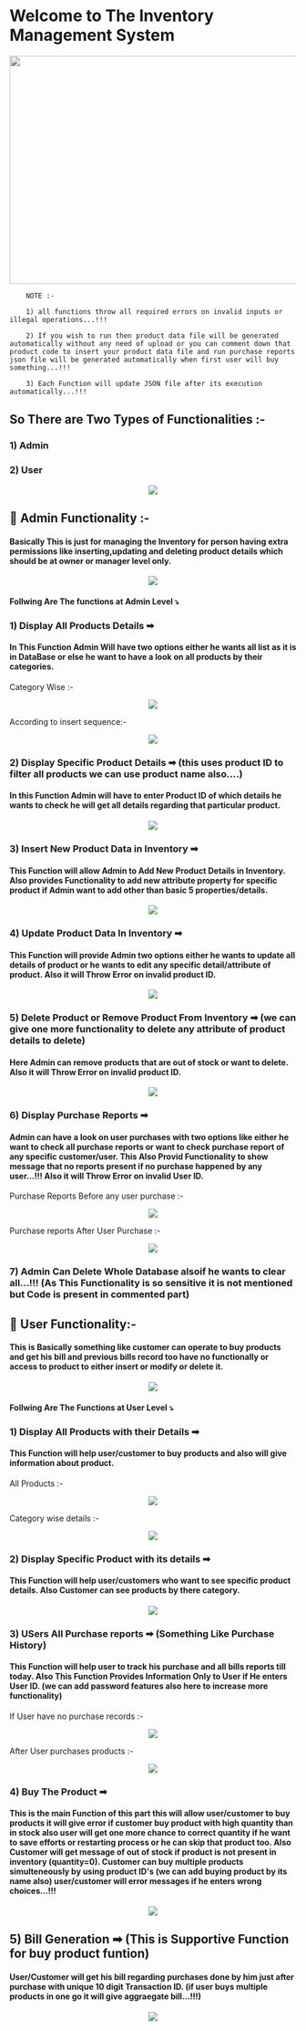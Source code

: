 # Welcome to The Inventory Management System 
<p align="center">
<img src="https://www.kindpng.com/picc/m/264-2640361_inventory-management-system-png-transparent-png.png" width="600" height="400"/>
</p>
                                                                                                                                   
        NOTE :- 

        1) all functions throw all required errors on invalid inputs or illegal operations...!!!

        2) If you wish to run then product data file will be generated automatically without any need of upload or you can comment down that product code to insert your product data file and run purchase reports json file will be generated automatically when first user will buy something...!!!
        
        3) Each Function will update JSON file after its execution automatically...!!!
## So There are Two Types of Functionalities :-
### 1) Admin
### 2) User

<p align="center">
<img src="https://raw.githubusercontent.com/Atharv-Chaudhari/ETG-Internship-Work-and-Projects/main/Inventory%20Management%20Using%20JSON/Images%20for%20Readme/Admin%26user.jpg"/>
</p>                                                                                                                          
                                                                                                                                   
## 🧿 Admin Functionality :-
#### Basically This is just for managing the Inventory for person having extra permissions like inserting,updating and deleting product details which should be at owner or manager level only.

<p align="center">
<img src="https://raw.githubusercontent.com/Atharv-Chaudhari/ETG-Internship-Work-and-Projects/main/Inventory%20Management%20Using%20JSON/Images%20for%20Readme/admin.jpg"/>
</p> 

#### Follwing Are The functions at Admin Level ⤵

### 1) Display All Products Details ➡
#### In This Function Admin Will have two options either he wants all list as it is in DataBase or else he want to have a look on all products by their categories.

Category Wise :-
<p align="center">
<img src="https://raw.githubusercontent.com/Atharv-Chaudhari/ETG-Internship-Work-and-Projects/main/Inventory%20Management%20Using%20JSON/Images%20for%20Readme/display_admin_catwise.jpg"/>
</p> 

According to insert sequence:-

<p align="center">
<img src="https://raw.githubusercontent.com/Atharv-Chaudhari/ETG-Internship-Work-and-Projects/main/Inventory%20Management%20Using%20JSON/Images%20for%20Readme/display_admin_insert.jpg"/>
</p>

### 2) Display Specific Product Details ➡ (this uses product ID to filter all products we can use product name also....)
#### In this Function Admin will have to enter Product ID of which details he wants to check he will get all details regarding that particular product.

<p align="center">
<img src="https://raw.githubusercontent.com/Atharv-Chaudhari/ETG-Internship-Work-and-Projects/main/Inventory%20Management%20Using%20JSON/Images%20for%20Readme/display_admin_specific.jpg"/>
</p> 

### 3) Insert New Product Data in Inventory ➡
#### This Function will allow Admin to Add New Product Details in Inventory. Also provides Functionality to add new attribute property for specific product if Admin want to add other than basic 5 properties/details.

<p align="center">
<img src="https://raw.githubusercontent.com/Atharv-Chaudhari/ETG-Internship-Work-and-Projects/main/Inventory%20Management%20Using%20JSON/Images%20for%20Readme/insert_admin.jpg"/>
</p> 

### 4) Update Product Data In Inventory ➡
#### This Function will provide Admin two options either he wants to update all details of product or he wants to edit any specific detail/attribute of product. Also it will Throw Error on invalid product ID.

<p align="center">
<img src="https://raw.githubusercontent.com/Atharv-Chaudhari/ETG-Internship-Work-and-Projects/main/Inventory%20Management%20Using%20JSON/Images%20for%20Readme/update_admin.jpg"/>
</p> 

### 5) Delete Product or Remove Product From Inventory ➡ (we can give one more functionality to delete any attribute of product details to delete)
#### Here Admin can remove products that are out of stock or want to delete. Also it will Throw Error on invalid product ID.

<p align="center">
<img src="https://raw.githubusercontent.com/Atharv-Chaudhari/ETG-Internship-Work-and-Projects/main/Inventory%20Management%20Using%20JSON/Images%20for%20Readme/update_admin.jpg"/>
</p> 

### 6) Display Purchase Reports ➡
#### Admin can have a look on user purchases with two options like either he want to check all purchase reports or  want to check purchase report of any specific customer/user. This Also Provid Functionality to show message that no reports present if no purchase happened by any user...!!! Also it will Throw Error on invalid User ID.

Purchase Reports Before any user purchase :- 
<p align="center">
<img src="https://raw.githubusercontent.com/Atharv-Chaudhari/ETG-Internship-Work-and-Projects/main/Inventory%20Management%20Using%20JSON/Images%20for%20Readme/reports_admin_before.jpg"/>
</p>

Purchase reports After User Purchase :-
<p align="center">
<img src="https://raw.githubusercontent.com/Atharv-Chaudhari/ETG-Internship-Work-and-Projects/main/Inventory%20Management%20Using%20JSON/Images%20for%20Readme/reports_admin_after.jpg"/>
</p> 

### 7) Admin Can Delete Whole Database alsoif he wants to clear all...!!! (As This Functionality is so sensitive it is not mentioned but Code is present in commented part)

## 🧿 User Functionality:-
#### This is Basically something like customer can operate to buy products and get his bill and previous bills record too have no functionally or access to product to either insert or modify or delete it.

<p align="center">
<img src="https://raw.githubusercontent.com/Atharv-Chaudhari/ETG-Internship-Work-and-Projects/main/Inventory%20Management%20Using%20JSON/Images%20for%20Readme/user.jpg"/>
</p> 

#### Follwing Are The Functions at User Level ⤵

### 1) Display All Products with their Details ➡
#### This Function will help user/customer to buy products and also will give information about product.

All Products :-
<p align="center">
<img src="https://raw.githubusercontent.com/Atharv-Chaudhari/ETG-Internship-Work-and-Projects/main/Inventory%20Management%20Using%20JSON/Images%20for%20Readme/display_user_all_products.jpg"/>
</p> 

Category wise details :-
<p align="center">
<img src="https://raw.githubusercontent.com/Atharv-Chaudhari/ETG-Internship-Work-and-Projects/main/Inventory%20Management%20Using%20JSON/Images%20for%20Readme/display_user_cat.jpg"/>
</p> 

### 2) Display Specific Product with its details ➡
#### This Function will help user/customers who want to see specific product details. Also Customer can see products by there category.

<p align="center">
<img src="https://raw.githubusercontent.com/Atharv-Chaudhari/ETG-Internship-Work-and-Projects/main/Inventory%20Management%20Using%20JSON/Images%20for%20Readme/user_specific_product.jpg"/>
</p>

### 3) USers All Purchase reports ➡ (Something Like Purchase History)
#### This Function will help user to track his purchase and all bills reports till today. Also This Function Provides Information Only to User if He enters User ID. (we can add password features also here to increase more functionality)

If User have no purchase records :-
<p align="center">
<img src="https://raw.githubusercontent.com/Atharv-Chaudhari/ETG-Internship-Work-and-Projects/main/Inventory%20Management%20Using%20JSON/Images%20for%20Readme/user_purchase_before.jpg"/>
</p>

After User purchases products :-
<p align="center">
<img src="https://raw.githubusercontent.com/Atharv-Chaudhari/ETG-Internship-Work-and-Projects/main/Inventory%20Management%20Using%20JSON/Images%20for%20Readme/user_purchase_after.jpg"/>
</p>

### 4) Buy The Product ➡
#### This is the main Function of this part this will allow user/customer to buy products it will give error if customer buy product with high quantity than in stock also user will get one more chance to correct quantity if he want to save efforts or restarting process or he can skip that product too. Also Customer will get message of out of stock if product is not present in inventory (quantity=0). Customer can buy multiple products simulteneously by using product ID's (we can add buying product by its name also) user/customer will error messages if he enters wrong choices...!!!

<p align="center">
<img src="https://raw.githubusercontent.com/Atharv-Chaudhari/ETG-Internship-Work-and-Projects/main/Inventory%20Management%20Using%20JSON/Images%20for%20Readme/user_purchase.jpg"/>
</p> 

## 5) Bill Generation ➡ (This is Supportive Function for buy product funtion) 
#### User/Customer will get his bill regarding purchases done by him just after purchase with unique 10 digit Transaction ID. (if user buys multiple products in one go it will give aggraegate bill...!!!)

<p align="center">
<img src="https://raw.githubusercontent.com/Atharv-Chaudhari/ETG-Internship-Work-and-Projects/main/Inventory%20Management%20Using%20JSON/Images%20for%20Readme/user_bill.jpg"/>
</p> 
